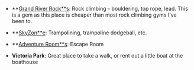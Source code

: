 <!-- TITLE: Kitchener Activities -->
<!-- SUBTITLE: A quick summary of Kitchener Activities -->

* **[Grand River Rock**s](http://grandriverrocks.com/ ): Rock climbing - bouldering, top rope, lead. This is a gem as this place is cheaper than most rock climbing gyms I’ve been to.

* **[SkyZon**e](https://www.skyzone.com/ca-kitchener): Trampolining, trampoline dodgeball, etc. 

* **[Adventure Room**s](http://adventurerooms.ca/team-building/): Escape Room 

* **Victoria Park**: Great place to take a walk, or rent out a little boat at the boathouse